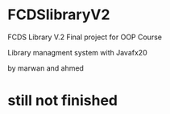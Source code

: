 # FCDSlibraryV2
FCDS Library V.2
Final project for OOP Course 

Library managment system with Javafx20

by marwan and ahmed
# still not finished
